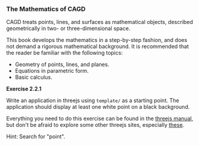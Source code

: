 ### The Mathematics of CAGD

CAGD treats points, lines, and surfaces as mathematical objects, described geometrically in two- or three-dimensional space.

This book develops the mathematics in a step-by-step fashion, and does not demand a rigorous mathematical background. It is recommended that the reader be familiar with the following topics:

* Geometry of points, lines, and planes.
* Equations in parametric form.
* Basic calculus. 



**Exercise 2.2.1**

Write an application in threejs using `template/` as a starting point.  The application should display at least one white point on a black background.

Everything you need to do this exercise can be found in the [threejs manual](https://threejs.org/docs/index.html#manual/en/introduction/Creating-a-scene), but don't be afraid to explore some other threejs sites, especially [these](https://threejs.org/docs/index.html#manual/en/introduction/Useful-links).

Hint: Search for "point".

